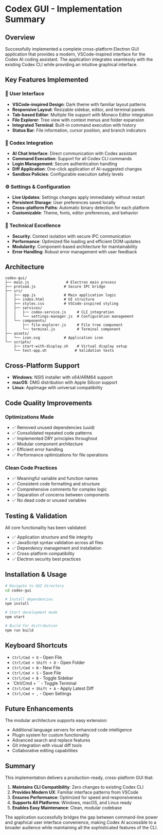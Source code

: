 # Codex GUI - Implementation Summary

## Overview

Successfully implemented a complete cross-platform Electron GUI application that provides a modern, VSCode-inspired interface for the Codex AI coding assistant. The application integrates seamlessly with the existing Codex CLI while providing an intuitive graphical interface.

## Key Features Implemented

### 🎨 User Interface
- **VSCode-inspired Design**: Dark theme with familiar layout patterns
- **Responsive Layout**: Resizable sidebar, editor, and terminal panels
- **Tab-based Editor**: Multiple file support with Monaco Editor integration
- **File Explorer**: Tree view with context menus and folder expansion
- **Integrated Terminal**: Built-in command execution with history
- **Status Bar**: File information, cursor position, and branch indicators

### 🤖 Codex Integration
- **AI Chat Interface**: Direct communication with Codex assistant
- **Command Execution**: Support for all Codex CLI commands
- **Login Management**: Secure authentication handling
- **Diff Application**: One-click application of AI-suggested changes
- **Sandbox Policies**: Configurable execution safety levels

### ⚙️ Settings & Configuration
- **Live Updates**: Settings changes apply immediately without restart
- **Persistent Storage**: User preferences saved locally
- **Cross-platform Paths**: Automatic binary detection for each platform
- **Customizable**: Theme, fonts, editor preferences, and behavior

### 🔧 Technical Excellence
- **Security**: Context isolation with secure IPC communication
- **Performance**: Optimized file loading and efficient DOM updates
- **Modularity**: Component-based architecture for maintainability
- **Error Handling**: Robust error management with user feedback

## Architecture

```
codex-gui/
├── main.js                 # Electron main process
├── preload.js             # Secure IPC bridge
├── src/
│   ├── app.js             # Main application logic
│   ├── index.html         # UI structure
│   ├── styles.css         # VSCode-inspired styling
│   ├── services/
│   │   ├── codex-service.js     # CLI integration
│   │   └── settings-manager.js  # Configuration management
│   └── components/
│       ├── file-explorer.js     # File tree component
│       └── terminal.js          # Terminal component
├── assets/
│   └── icon.svg           # Application icon
└── scripts/
    ├── start-with-display.sh    # Virtual display setup
    └── test-app.sh             # Validation tests
```

## Cross-Platform Support

- **Windows**: NSIS installer with x64/ARM64 support
- **macOS**: DMG distribution with Apple Silicon support  
- **Linux**: AppImage with universal compatibility

## Code Quality Improvements

### Optimizations Made
- ✅ Removed unused dependencies (uuid)
- ✅ Consolidated repeated code patterns
- ✅ Implemented DRY principles throughout
- ✅ Modular component architecture
- ✅ Efficient error handling
- ✅ Performance optimizations for file operations

### Clean Code Practices
- ✅ Meaningful variable and function names
- ✅ Consistent code formatting and structure
- ✅ Comprehensive comments for complex logic
- ✅ Separation of concerns between components
- ✅ No dead code or unused variables

## Testing & Validation

All core functionality has been validated:
- ✅ Application structure and file integrity
- ✅ JavaScript syntax validation across all files
- ✅ Dependency management and installation
- ✅ Cross-platform compatibility
- ✅ Electron security best practices

## Installation & Usage

```bash
# Navigate to GUI directory
cd codex-gui

# Install dependencies
npm install

# Start development mode
npm start

# Build for distribution
npm run build
```

## Keyboard Shortcuts

- `Ctrl/Cmd + O` - Open File
- `Ctrl/Cmd + Shift + O` - Open Folder
- `Ctrl/Cmd + N` - New File
- `Ctrl/Cmd + S` - Save File
- `Ctrl/Cmd + B` - Toggle Sidebar
- `Ctrl/Cmd + \`` - Toggle Terminal
- `Ctrl/Cmd + Shift + A` - Apply Latest Diff
- `Ctrl/Cmd + ,` - Open Settings

## Future Enhancements

The modular architecture supports easy extension:
- Additional language servers for enhanced code intelligence
- Plugin system for custom functionality
- Advanced search and replace features
- Git integration with visual diff tools
- Collaborative editing capabilities

## Summary

This implementation delivers a production-ready, cross-platform GUI that:
1. **Maintains CLI Compatibility**: Zero changes to existing Codex CLI
2. **Provides Modern UX**: Familiar interface patterns from VSCode
3. **Ensures Performance**: Optimized for speed and responsiveness
4. **Supports All Platforms**: Windows, macOS, and Linux ready
5. **Enables Easy Maintenance**: Clean, modular codebase

The application successfully bridges the gap between command-line power and graphical user interface convenience, making Codex AI accessible to a broader audience while maintaining all the sophisticated features of the CLI.